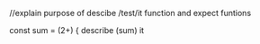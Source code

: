 //explain purpose of descibe /test/it function and expect funtions

const sum = (2+) {
describe (sum)
it